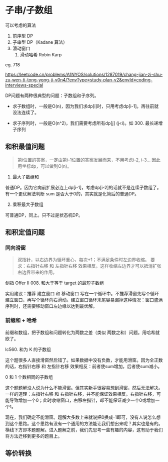 # 子串/子数组

可以考虑的算法

1. 前序型 DP
2. 子串型 DP（Kadane 算法）
3. 滑动窗口
   1. 滑动哈希 Robin Karp


eg. 718

https://leetcode.cn/problems/A1NYOS/solutions/1287019/chang-jian-zi-shu-zu-wen-ti-tong-yong-ji-v0n4/?envType=study-plan-v2&envId=coding-interviews-special

DP问题有两种很典型的问题：子数组和子序列。

- 求子数组时，一般是O(n)，因为我们求dp[i]时，只用考虑dp[i-1]。再往前就没法连续了。

- 求子序列时，一般是O(n^2)，我们需要考虑所有dp[j] (j<i)。如 300. 最长递增子序列

## 和积**最值**问题

> 第i位置的答案，一定由第i-1位置的答案发展而来，不用考虑i-2, i-3...
> 因此用坐标dp，可以做到O(n)。

1. 最大子数组和
  
  普通DP。因为它向前扩展必连上dp[i-1]，考虑dp[i-2]的话就不是连续子数组了。
  有一个更优解法判断 sum 是否大于0的，其实就是化简后的普通DP。
  
2. 乘积最大子数组
  
  可普通DP，同上。只不过是状态机DP。

## 和积**定值**问题

### 同向滑窗

> 双指针，以右边界为循环重心，每次+1；不满足条件时左边界收缩。
>  要求：右指针右移 和 左指针右移 效果相反。这样收缩左边界才可以抵消扩张右边界带来的作用。

剑指 Offer II 008. 和大于等于 target 的最短子数组

实用建议：推荐 建立窗口 和 移动窗口 写在一个循环中。不推荐滑窗先写个循环建立窗口，再写个循环向右滑动。建立窗口循环末尾容易漏掉这种情况：窗口盛满序列时，还需要移动窗口左边缘以达到最优解。

### 前缀和 + 哈希

前缀和数组，把子数组和问题转化为两数之差（类似 两数之和）问题。用哈希就欧了。

lc560. 和为 K 的子数组

这个题很多人直接滑窗然后错了。如果数据中没有负数，才能用滑窗。因为全正数的话，右指针右移 和 左指针右移 效果相反：前者使sum增加，后者使sum减小。

0 和 1 个数相同的子数组

这个题题解没人说为什么不能滑窗。但其实新手很容易想到滑窗，然后无法解决。一样的道理：左指针右移 和 右指针右移，并不能保证效果相反。右指针右移，可能导致增加一个0；此时收缩窗口，右移左指针，却不能保证减少一个0或增加一个1。

现在，我们确定不能滑窗。题解大多数上来就说把0换成-1即可，没有人说怎么想到这个思路。这个思路有没有一个通用的方法能让我们想出来呢？其实也是有的。横线下方即本题题解。进入题解之前，我们先思考一些有趣的内容，这有助于我们将方法迁移到更多的题目上。

## 等价转换

